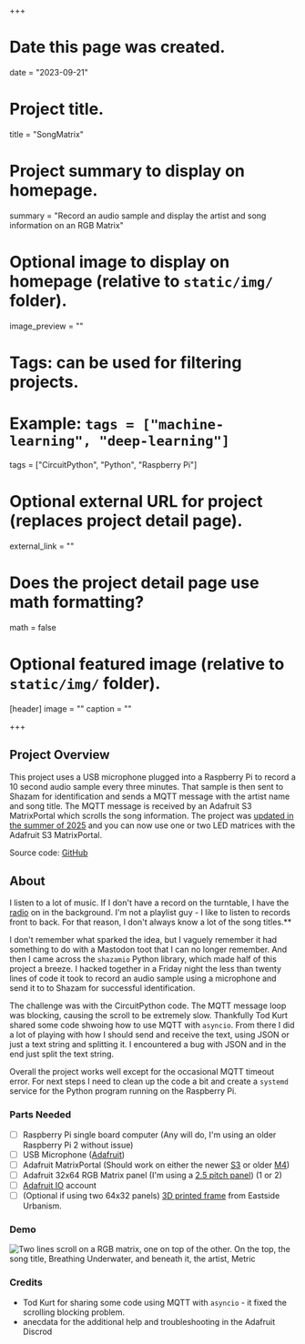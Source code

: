 +++
# Date this page was created.
date = "2023-09-21"

# Project title.
title = "SongMatrix"

# Project summary to display on homepage.
summary = "Record an audio sample and display the artist and song information on an RGB Matrix"

# Optional image to display on homepage (relative to `static/img/` folder).
image_preview = ""

# Tags: can be used for filtering projects.
# Example: `tags = ["machine-learning", "deep-learning"]`
tags = ["CircuitPython", "Python", "Raspberry Pi"]

# Optional external URL for project (replaces project detail page).
external_link = ""

# Does the project detail page use math formatting?
math = false

# Optional featured image (relative to `static/img/` folder).
[header]
image = ""
caption = ""

+++

##  Project Overview

This project uses a USB microphone plugged into a Raspberry Pi to record a 10 second audio sample every three minutes.  That sample is then sent to Shazam for identification and sends a MQTT message with the artist name and song title.  The MQTT message is received by an Adafruit S3 MatrixPortal which scrolls the song information.  The project was [updated in the summer of 2025](https://www.paulcutler.org/posts/2025/08/updating-songmatrix/) and you can now use one or two LED matrices with the Adafruit S3 MatrixPortal.

Source code: [GitHub](https://github.com/prcutler/songmatrix)

## About

I listen to a lot of music.  If I don't have a record on the turntable, I have the [radio](https://thecurrent.org) on in the background.  I'm not a playlist guy - I like to listen to records front to back.  For that reason, I don't always know a lot of the song titles.**

I don't remember what sparked the idea, but I vaguely remember it had something to do with a Mastodon toot that I can no longer remember.  And then I came across the `shazamio` Python library, which made half of this project a breeze.  I hacked together in a Friday night the less than twenty lines of code it took to record an audio sample using a microphone and send it to to Shazam for successful identification.

The challenge was with the CircuitPython code.  The MQTT message loop was blocking, causing the scroll to be extremely slow.  Thankfully Tod Kurt shared some code shwoing how to use MQTT with `asyncio`.  From there I did a lot of playing with how I should send and receive the text, using JSON or just a text string and splitting it.  I encountered a bug with JSON and in the end just split the text string.

Overall the project works well except for the occasional MQTT timeout error.  For next steps I need to clean up the code a bit and create a `systemd` service for the Python program running on the Raspberry Pi.

### Parts Needed

- [ ] Raspberry Pi single board computer (Any will do, I'm using an older Raspberry Pi 2 without issue)
- [ ] USB Microphone ([Adafruit](https://www.adafruit.com/product/3367))
- [ ] Adafruit MatrixPortal (Should work on either the newer [S3](https://www.adafruit.com/product/5778) or older [M4](https://www.adafruit.com/product/4745))
- [ ] Adafruit 32x64 RGB Matrix panel (I'm using a [2.5 pitch panel](https://www.adafruit.com/product/5036)) (1 or 2)
- [ ] [Adafruit IO](https://io.adafruit.com) account
- [ ] (Optional if using two 64x32 panels) [3D printed frame](https://www.printables.com/model/1332041-transit-tracker-frame) from Eastside Urbanism.

### Demo
![Two lines scroll on a RGB matrix, one on top of the other. On the top, the song title, Breathing Underwater, and beneath it, the artist, Metric](480p.gif)

### Credits

* Tod Kurt for sharing some code using MQTT with `asyncio` - it fixed the scrolling blocking problem.
* anecdata for the additional help and troubleshooting in the Adafruit Discrod
